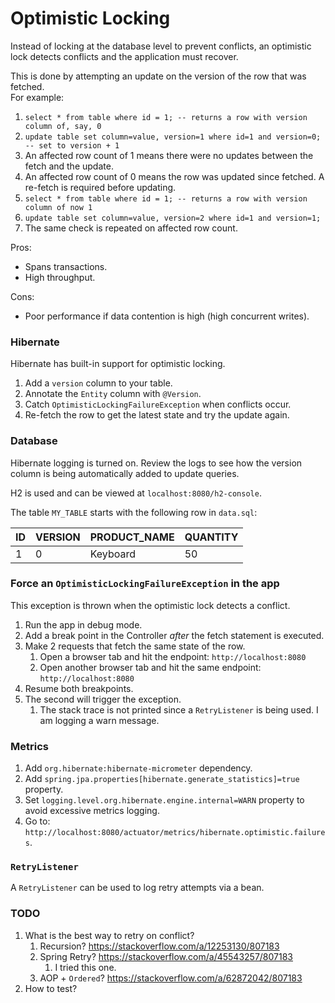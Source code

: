 # Optimistic Locking
Instead of locking at the database level to prevent conflicts, an optimistic lock detects conflicts and the application must recover.

This is done by attempting an update on the version of the row that was fetched.  
For example:

1. `select * from table where id = 1; -- returns a row with version column of, say, 0`
2. `update table set column=value, version=1 where id=1 and version=0; -- set to version + 1`
3. An affected row count of 1 means there were no updates between the fetch and the update.
4. An affected row count of 0 means the row was updated since fetched. A re-fetch is required before updating.
5. `select * from table where id = 1; -- returns a row with version column of now 1`
6. `update table set column=value, version=2 where id=1 and version=1;`
7. The same check is repeated on affected row count.

Pros:
- Spans transactions.
- High throughput.

Cons:
- Poor performance if data contention is high (high concurrent writes).

### Hibernate
Hibernate has built-in support for optimistic locking.

1. Add a `version` column to your table.
2. Annotate the `Entity` column with `@Version`.
3. Catch `OptimisticLockingFailureException` when conflicts occur.
4. Re-fetch the row to get the latest state and try the update again.

### Database
Hibernate logging is turned on. Review the logs to see how the version column is being automatically added to update queries.

H2 is used and can be viewed at `localhost:8080/h2-console`.

The table `MY_TABLE` starts with the following row in `data.sql`:

| ID | VERSION | PRODUCT_NAME | QUANTITY |
|----|---------|--------------|----------|
| 1  | 0       | Keyboard     | 50       |

### Force an `OptimisticLockingFailureException` in the app
This exception is thrown when the optimistic lock detects a conflict.

1. Run the app in debug mode.
2. Add a break point in the Controller *after* the fetch statement is executed.
3. Make 2 requests that fetch the same state of the row.
   1. Open a browser tab and hit the endpoint: `http://localhost:8080`
   2. Open another browser tab and hit the same endpoint: `http://localhost:8080`
4. Resume both breakpoints.
5. The second will trigger the exception.
   1. The stack trace is not printed since a `RetryListener` is being used. I am logging a warn message.

### Metrics
1. Add `org.hibernate:hibernate-micrometer` dependency.
2. Add `spring.jpa.properties[hibernate.generate_statistics]=true` property.
3. Set `logging.level.org.hibernate.engine.internal=WARN` property to avoid excessive metrics logging.
4. Go to: `http://localhost:8080/actuator/metrics/hibernate.optimistic.failures`.

### `RetryListener`
A `RetryListener` can be used to log retry attempts via a bean.

### TODO
1. What is the best way to retry on conflict?
   1. Recursion? https://stackoverflow.com/a/12253130/807183
   2. Spring Retry? https://stackoverflow.com/a/45543257/807183
      1. I tried this one.
   3. AOP + `Ordered`? https://stackoverflow.com/a/62872042/807183
2. How to test?